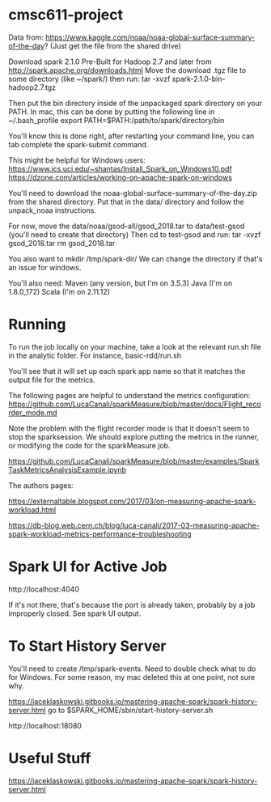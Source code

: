 # cmsc611-project
Data from: https://www.kaggle.com/noaa/noaa-global-surface-summary-of-the-day? 
(Just get the file from the shared drive)

Download spark 2.1.0 Pre-Built for Hadoop 2.7 and later from http://spark.apache.org/downloads.html
Move the download .tgz file to some directory (like ~/spark/) then run:
tar -xvzf spark-2.1.0-bin-hadoop2.7.tgz

Then put the bin directory inside of the unpackaged spark directory on your PATH.
In mac, this can be done by putting the following line in ~/.bash_profile
export PATH=$PATH:/path/to/spark/directory/bin

You'll know this is done right, after restarting your command line, you can tab complete the spark-submit command.

This might be helpful for Windows users:
https://www.ics.uci.edu/~shantas/Install_Spark_on_Windows10.pdf
https://dzone.com/articles/working-on-apache-spark-on-windows

You'll need to download the noaa-global-surface-summary-of-the-day.zip from the shared directory.
Put that in the data/ directory and follow the unpack_noaa instructions.

For now, move the data/noaa/gsod-all/gsod_2018.tar to data/test-gsod (you'll need to create that directory)
Then cd to test-gsod and run:
tar -xvzf gsod_2018.tar
rm gsod_2018.tar

You also want to 
mkdir /tmp/spark-dir/
We can change the directory if that's an issue for windows.

You'll also need:
Maven (any version, but I'm on 3.5.3)
Java (I'm on 1.8.0_172)
Scala (I'm on 2.11.12)

# Running
To run the job locally on your machine, take a look at the relevant run.sh file in the analytic folder.
For instance, basic-rdd/run.sh

You'll see that it will set up each spark app name so that it matches the output file for the metrics.

The following pages are helpful to understand the metrics configuration:
https://github.com/LucaCanali/sparkMeasure/blob/master/docs/Flight_recorder_mode.md

Note the problem with the flight recorder mode is that it doesn't seem to stop the sparksession.
We should explore putting the metrics in the runner, or modifying the code for the sparkMeasure job.

https://github.com/LucaCanali/sparkMeasure/blob/master/examples/SparkTaskMetricsAnalysisExample.ipynb

The authors pages:

https://externaltable.blogspot.com/2017/03/on-measuring-apache-spark-workload.html

https://db-blog.web.cern.ch/blog/luca-canali/2017-03-measuring-apache-spark-workload-metrics-performance-troubleshooting

# Spark UI for Active Job
http://localhost:4040

If it's not there, that's because the port is already taken, probably by a job improperly closed.  See spark UI output.


# To Start History Server
You'll need to create /tmp/spark-events.  Need to double check what to do for Windows.  For some reason, my mac deleted this at one point, not sure why.

https://jaceklaskowski.gitbooks.io/mastering-apache-spark/spark-history-server.html
go to $SPARK_HOME/sbin/start-history-server.sh

http://localhost:18080

# Useful Stuff
https://jaceklaskowski.gitbooks.io/mastering-apache-spark/spark-history-server.html
